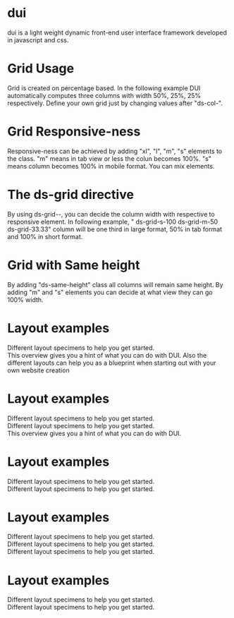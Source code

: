# dui
dui is a light weight dynamic front-end user interface framework developed in javascript and css.

# Grid Usage
Grid is created on percentage based. In the following example DUI automatically computes three columns with width 50%, 25%, 25% respectively. Define your own grid just by changing values after "ds-col-".

<div class="ds-row">
  <div class="ds-col-50">  </div>
  <div class="ds-col-25">  </div>
  <div class="ds-col-25">  </div>
</div>

# Grid Responsive-ness
Responsive-ness can be achieved by adding "xl", "l", "m", "s" elements to the class. "m" means in tab view or less the colun becomes 100%.
"s" means column becomes 100% in mobile format. You can mix elements.

<div class="ds-row">
  <div class="ds-col-m-50"></div>
  <div class="myclass ds-col-m-25 ds-bg-yellow"></div>
  <div class="ds-col-m-25 ds-bg-black"></div>
</div>

<div class="ds-row">
  <div class="ds-col-s-33.333"></div>
  <div class="myclass ds-col-s-33.333 ds-bg-yellow"></div>
  <div class="ds-col-s-33.333 ds-bg-black"></div>
</div>

# The ds-grid directive
By using ds-grid-<optional responsive element>-<width>, you can decide the column width with respective to responsive element.
In following example, " ds-grid-s-100 ds-grid-m-50 ds-grid-33.33" column will be one third in large format, 50% in tab format and 100% in short format.

<div class="ds-row">
  <div class=" ds-grid-s-100 ds-grid-m-50 ds-grid-33.33"></div>
  <div class=" ds-grid-s-100 ds-grid-m-50 ds-grid-33.33  ds-bg-yellow">  </div>
  <div class="ds-col-m-33.333 ds-bg-black"> </div>
</div>

# Grid with Same height
By adding "ds-same-height" class all columns will remain same height. By adding "m" and "s" elements you can decide at what view they can go 100% width.

<div class="ds-row ds-same-height">
  <div class="ds-col-50">
    <h1>Layout examples</h1>
    Different layout specimens to help you get started.<br />
    This overview gives you a hint of what you can do with DUI. Also the different layouts can help you as a blueprint when starting out with your own website creation
  </div>
  <div class="myclass ds-col-25">
    <h1>Layout examples</h1>
    Different layout specimens to help you get started.<br />
    Different layout specimens to help you get started.<br />
  </div>
  <div class="ds-col-25 hello">
    This overview gives you a hint of what you can do with DUI.
  </div>
</div>

<div class="ds-row ds-same-height-m">
  <div class="ds-col-40">
    <h1>Layout examples</h1>
    Different layout specimens to help you get started.<br />
    Different layout specimens to help you get started.<br />
  </div>
  <div class=" ds-col-25 ds-bg-yellow">
    <h1>Layout examples</h1>
    Different layout specimens to help you get started.<br />
    Different layout specimens to help you get started.<br />
    Different layout specimens to help you get started.<br />
  </div>
  <div class="ds-col-35 ds-bg-black ds-float-right">
    <h1>Layout examples</h1>
    Different layout specimens to help you get started.<br />
    Different layout specimens to help you get started.<br />
  </div>
</div>
